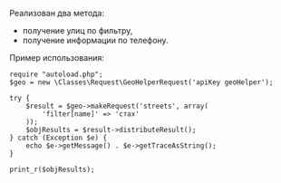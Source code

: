 Реализован два метода:
- получение улиц по фильтру,
- получение информации по телефону.

Пример использования:
```
require "autoload.php";
$geo = new \Classes\Request\GeoHelperRequest('apiKey geoHelper');

try {
    $result = $geo->makeRequest('streets', array(
        'filter[name]' => 'стах'
    ));
    $objResults = $result->distributeResult();
} catch (Exception $e) {
    echo $e->getMessage() . $e->getTraceAsString();
}

print_r($objResults);
```